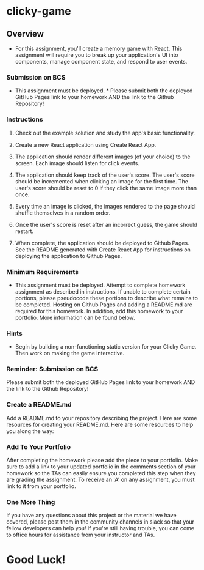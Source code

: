 # clicky-game

## Overview

* For this assignment, you'll create a memory game with React. This assignment will require you to break up your application's UI into components, manage component state, and respond to user events.

### Submission on BCS
 - This assignment must be deployed. * Please submit both the deployed GitHub Pages link to your homework AND the link to the Github Repository!

### Instructions
1. Check out the example solution and study the app's basic functionality.

2. Create a new React application using Create React App.

3. The application should render different images (of your choice) to the screen. Each image should listen for click events.

4. The application should keep track of the user's score. The user's score should be incremented when clicking an image for the first time. The user's score should be reset to 0 if they click the same image more than once.

5. Every time an image is clicked, the images rendered to the page should shuffle themselves in a random order.

6. Once the user's score is reset after an incorrect guess, the game should restart.

7. When complete, the application should be deployed to Github Pages. See the README generated with Create React App for instructions on deploying the application to Github Pages.

### Minimum Requirements
 - This assignment must be deployed. Attempt to complete homework assignment as described in instructions. If unable to complete certain portions, please pseudocode these portions to describe what remains to be completed. Hosting on Github Pages and adding a README.md are required for this homework. In addition, add this homework to your portfolio. More information can be found below.

### Hints
* Begin by building a non-functioning static version for your Clicky Game. Then work on making the game interactive.

### Reminder: Submission on BCS
Please submit both the deployed GitHub Pages link to your homework AND the link to the Github Repository!

### Create a README.md
Add a README.md to your repository describing the project. Here are some resources for creating your README.md. Here are some resources to help you along the way:

### Add To Your Portfolio
After completing the homework please add the piece to your portfolio. Make sure to add a link to your updated portfolio in the comments section of your homework so the TAs can easily ensure you completed this step when they are grading the assignment. To receive an 'A' on any assignment, you must link to it from your portfolio.

### One More Thing
If you have any questions about this project or the material we have covered, please post them in the community channels in slack so that your fellow developers can help you! If you're still having trouble, you can come to office hours for assistance from your instructor and TAs.

# Good Luck!